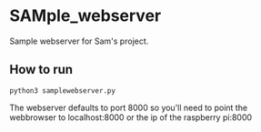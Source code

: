 # SAMple_webserver
Sample webserver for Sam's project.

## How to run
`python3 samplewebserver.py`

The webserver defaults to port 8000 so you'll need to point the webbrowser to localhost:8000 or the ip of the raspberry pi:8000
